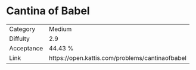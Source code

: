 # Cantina of Babel

<table>
    <tr>
        <td>Category</td>
        <td>Medium</td>
    </tr>
    <tr>
        <td>Diffulty</td>
        <td>2.9</td>
    </tr>
    <tr>
        <td>Acceptance</td>
        <td>44.43 %</td>
    </tr>
    <tr>
        <td>Link</td>
        <td>https://open.kattis.com/problems/cantinaofbabel</td>
    </tr>
</table>
